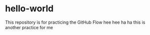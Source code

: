 # hello-world
This repository is for practicing the GitHub Flow
hee hee ha ha 
this is another practice for me
